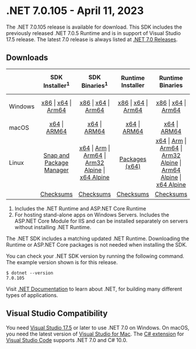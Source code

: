 # .NET 7.0.105 - April 11, 2023

The .NET 7.0.105 release is available for download. This SDK includes the previously released .NET 7.0.5 Runtime and is in support of Visual Studio 17.5 release. The latest 7.0 release is always listed at [.NET 7.0 Releases](../README.md).

## Downloads

|           | SDK Installer<sup>1</sup>                        | SDK Binaries<sup>1</sup>                 | Runtime Installer                                        | Runtime Binaries                                 | ASP.NET Core Runtime           |Windows Desktop Runtime          |
| --------- | :------------------------------------------:     | :----------------------:                 | :---------------------------:                            | :-------------------------:                      | :-----------------:            | :-----------------:            |
| Windows   | [x86][dotnet-sdk-win-x86.exe] \| [x64][dotnet-sdk-win-x64.exe] \| [Arm64][dotnet-sdk-win-arm64.exe] | [x86][dotnet-sdk-win-x86.zip] \| [x64][dotnet-sdk-win-x64.zip] \|  [Arm64][dotnet-sdk-win-arm64.zip] | [x86][dotnet-runtime-win-x86.exe] \| [x64][dotnet-runtime-win-x64.exe] \| [Arm64][dotnet-runtime-win-arm64.exe] | [x86][dotnet-runtime-win-x86.zip] \| [x64][dotnet-runtime-win-x64.zip] \| [Arm64][dotnet-runtime-win-arm64.zip] | [x86][aspnetcore-runtime-win-x86.exe] \| [x64][aspnetcore-runtime-win-x64.exe] \|<br/> [Hosting Bundle][dotnet-hosting-win.exe]<sup>2</sup> | [x86][windowsdesktop-runtime-win-x86.exe] \| [x64][windowsdesktop-runtime-win-x64.exe] \| [Arm64][windowsdesktop-runtime-win-arm64.exe] |
| macOS     | [x64][dotnet-sdk-osx-x64.pkg] \| [ARM64][dotnet-sdk-osx-arm64.pkg] | [x64][dotnet-sdk-osx-x64.tar.gz] \| [ARM64][dotnet-sdk-osx-arm64.tar.gz]  | [x64][dotnet-runtime-osx-x64.pkg] \| [ARM64][dotnet-runtime-osx-arm64.pkg] | [x64][dotnet-runtime-osx-x64.tar.gz] \| [ARM64][dotnet-runtime-osx-arm64.tar.gz]| [x64][aspnetcore-runtime-osx-x64.tar.gz] \| [ARM64][aspnetcore-runtime-osx-arm64.tar.gz] | - |<sup>1</sup>
| Linux     |  [Snap and Package Manager](../install-linux.md)  | [x64][dotnet-sdk-linux-x64.tar.gz] \| [Arm][dotnet-sdk-linux-arm.tar.gz]  \| [Arm64][dotnet-sdk-linux-arm64.tar.gz] \| [Arm32 Alpine][dotnet-sdk-linux-musl-arm.tar.gz]  \| [x64 Alpine][dotnet-sdk-linux-musl-x64.tar.gz] | [Packages (x64)][linux-packages] | [x64][dotnet-runtime-linux-x64.tar.gz] \| [Arm][dotnet-runtime-linux-arm.tar.gz] \| [Arm64][dotnet-runtime-linux-arm64.tar.gz] \| [Arm32 Alpine][dotnet-runtime-linux-musl-arm.tar.gz] \| [Arm64 Alpine][dotnet-runtime-linux-musl-arm64.tar.gz] \| [x64 Alpine][dotnet-runtime-linux-musl-x64.tar.gz]  | [x64][aspnetcore-runtime-linux-x64.tar.gz]<sup>1</sup>  \| [Arm][aspnetcore-runtime-linux-arm.tar.gz]<sup>1</sup> \| [Arm64][aspnetcore-runtime-linux-arm64.tar.gz]<sup>1</sup> \| [x64 Alpine][aspnetcore-runtime-linux-musl-x64.tar.gz] | - | <sup>1</sup> |
|  | [Checksums][checksums-sdk]                             | [Checksums][checksums-sdk]                                      | [Checksums][checksums-runtime]                             | [Checksums][checksums-runtime]  | [Checksums][checksums-runtime]  | [Checksums][checksums-runtime]

1. Includes the .NET Runtime and ASP.NET Core Runtime
2. For hosting stand-alone apps on Windows Servers. Includes the ASP.NET Core Module for IIS and can be installed separately on servers without installing .NET Runtime.

The .NET SDK includes a matching updated .NET Runtime. Downloading the Runtime or ASP.NET Core packages is not needed when installing the SDK.

You can check your .NET SDK version by running the following command. The example version shown is for this release.

```console
$ dotnet --version
7.0.105
```
Visit [.NET Documentation](https://learn.microsoft.com/dotnet/) to learn about .NET, for building many different types of applications.

## Visual Studio Compatibility

You need [Visual Studio 17.5](https://visualstudio.microsoft.com) or later to use .NET 7.0 on Windows. On macOS, you need the latest version of [Visual Studio for Mac](https://visualstudio.microsoft.com/vs/mac/). The [C# extension](https://code.visualstudio.com/docs/languages/dotnet) for [Visual Studio Code](https://code.visualstudio.com/) supports .NET 7.0 and C# 10.0.

[blob-runtime]: https://dotnetcli.blob.core.windows.net/dotnet/Runtime/
[blob-sdk]: https://dotnetcli.blob.core.windows.net/dotnet/Sdk/
[release-notes]: 7.0.105.md

[checksums-runtime]: https://dotnetcli.blob.core.windows.net/dotnet/checksums/7.0.5-sha.txt
[checksums-sdk]: https://dotnetcli.blob.core.windows.net/dotnet/checksums/7.0.5-sha.txt

[linux-install]: https://learn.microsoft.com/dotnet/core/install/linux

[dotnet-blog]:  https://devblogs.microsoft.com/dotnet/february-2023-updates/
[aspnet-blog]: https://devblogs.microsoft.com/dotnet/announcing-asp-net-core-in-net-7/
[maui-blog]: https://devblogs.microsoft.com/dotnet/update-on-dotnet-maui/

[linux-packages]: ../install-linux.md

[//]: # ( Runtime 7.0.5)
[dotnet-runtime-linux-arm.tar.gz]: https://download.visualstudio.microsoft.com/download/pr/86fd4795-bfa3-41b7-91ff-7b0baadc9d2d/66df53b623f0c9524359c9f01dad110a/dotnet-runtime-7.0.5-linux-arm.tar.gz
[dotnet-runtime-linux-arm64.tar.gz]: https://download.visualstudio.microsoft.com/download/pr/8fc09c26-b0b1-4f26-921b-c1378547768a/04088af0b59a80a1fe1d613751d0a2c8/dotnet-runtime-7.0.5-linux-arm64.tar.gz
[dotnet-runtime-linux-musl-arm.tar.gz]: https://download.visualstudio.microsoft.com/download/pr/9d5dff2d-9dd0-436e-8a3a-faad2ffed615/a6e3bdc912a2820ae768fcde911a768f/dotnet-runtime-7.0.5-linux-musl-arm.tar.gz
[dotnet-runtime-linux-musl-arm64.tar.gz]: https://download.visualstudio.microsoft.com/download/pr/120f0ac7-5c99-4d91-816b-b189b0d305cf/525a76cb3ed256c762f33349e8d70956/dotnet-runtime-7.0.5-linux-musl-arm64.tar.gz
[dotnet-runtime-linux-musl-x64.tar.gz]: https://download.visualstudio.microsoft.com/download/pr/dcbcdd71-eec5-4f66-bd92-1e71fee8b246/738e49c09dddafd29de10d417ed90367/dotnet-runtime-7.0.5-linux-musl-x64.tar.gz
[dotnet-runtime-linux-x64.tar.gz]: https://download.visualstudio.microsoft.com/download/pr/e577f9c3-cf57-4f3c-aa2f-2c0c9ce7b9c2/16911adb0b0ac64ece205a8cf96a061d/dotnet-runtime-7.0.5-linux-x64.tar.gz
[dotnet-runtime-osx-arm64.pkg]: https://download.visualstudio.microsoft.com/download/pr/80126e7f-027c-4d19-bf5c-a15197d1e9f6/94d520fd53fa8124140a3b51da11b773/dotnet-runtime-7.0.5-osx-arm64.pkg
[dotnet-runtime-osx-arm64.tar.gz]: https://download.visualstudio.microsoft.com/download/pr/5a4664cc-7009-4b8a-9e6f-e3ae0b2218d0/add2992c737ce7bb70298fc030c84ead/dotnet-runtime-7.0.5-osx-arm64.tar.gz
[dotnet-runtime-osx-x64.pkg]: https://download.visualstudio.microsoft.com/download/pr/c490efa8-9487-4bd9-ba04-27422baf62bc/ee551784913646cea981e7671a480b3d/dotnet-runtime-7.0.5-osx-x64.pkg
[dotnet-runtime-osx-x64.tar.gz]: https://download.visualstudio.microsoft.com/download/pr/e4242cbd-90b1-4fc0-a8a2-44cd251450aa/3d811a2e1d73cf59d077a63099cb8189/dotnet-runtime-7.0.5-osx-x64.tar.gz
[dotnet-runtime-win-arm64.exe]: https://download.visualstudio.microsoft.com/download/pr/dbaaf99f-a5af-4048-b3fb-1dc1b004e863/ab83f0bbd9a05f27ed500f280e5bfa9d/dotnet-runtime-7.0.5-win-arm64.exe
[dotnet-runtime-win-arm64.zip]: https://download.visualstudio.microsoft.com/download/pr/f7b11a2e-384a-4880-b3d8-6b9ec86652e5/9d9474a5ae2dcb02ed568a6a6f64ea54/dotnet-runtime-7.0.5-win-arm64.zip
[dotnet-runtime-win-x64.exe]: https://download.visualstudio.microsoft.com/download/pr/4b99bbc8-917a-417c-907b-d408341726a5/78b225344fbb9b80d3da3681e1d20d68/dotnet-runtime-7.0.5-win-x64.exe
[dotnet-runtime-win-x64.zip]: https://download.visualstudio.microsoft.com/download/pr/6cc30660-3d0b-48f2-8fbe-4a0301c46363/0776581a6c71da0f01290f08c9493581/dotnet-runtime-7.0.5-win-x64.zip
[dotnet-runtime-win-x86.exe]: https://download.visualstudio.microsoft.com/download/pr/da45af44-e437-41b5-a5de-be6698557272/e4aaf2eafc2e983c275189f4a4161bae/dotnet-runtime-7.0.5-win-x86.exe
[dotnet-runtime-win-x86.zip]: https://download.visualstudio.microsoft.com/download/pr/6e7f1147-5c09-4fec-991a-6339caf75c0f/06fc478af9a150bdcf4a3e9254b87e0c/dotnet-runtime-7.0.5-win-x86.zip

[//]: # ( WindowsDesktop 7.0.5)
[windowsdesktop-runtime-win-arm64.exe]: https://download.visualstudio.microsoft.com/download/pr/9b902dfd-2320-48ae-9d83-4120f7b0955d/e892bacdf6629da532f7604555afd07c/windowsdesktop-runtime-7.0.5-win-arm64.exe
[windowsdesktop-runtime-win-arm64.zip]: https://download.visualstudio.microsoft.com/download/pr/6a5134e4-123c-4102-ae4e-1cf056187a5c/853709934574ebcd659e4e227dd39b5e/windowsdesktop-runtime-7.0.5-win-arm64.zip
[windowsdesktop-runtime-win-x64.exe]: https://download.visualstudio.microsoft.com/download/pr/dffb1939-cef1-4db3-a579-5475a3061cdd/578b208733c914c7b7357f6baa4ecfd6/windowsdesktop-runtime-7.0.5-win-x64.exe
[windowsdesktop-runtime-win-x64.zip]: https://download.visualstudio.microsoft.com/download/pr/bcbbbce9-e9b2-435f-b835-49c3152d786b/593fc9da1ddb494b72a7f0f05be6fe43/windowsdesktop-runtime-7.0.5-win-x64.zip
[windowsdesktop-runtime-win-x86.exe]: https://download.visualstudio.microsoft.com/download/pr/eb64dcd1-d277-4798-ada1-600805c9e2dc/fc73c843d66f3996e7ef22468f4902e6/windowsdesktop-runtime-7.0.5-win-x86.exe
[windowsdesktop-runtime-win-x86.zip]: https://download.visualstudio.microsoft.com/download/pr/99652d52-96d1-42d7-b38f-b93ccfa8f833/cf2eef3fc49611b3326278a0a3a3b7c7/windowsdesktop-runtime-7.0.5-win-x86.zip

[//]: # ( ASP 7.0.5)
[aspnetcore-runtime-linux-arm.tar.gz]: https://download.visualstudio.microsoft.com/download/pr/7cd10989-16bd-4d51-8cc9-333a201086e6/d0e049f1f97918fd1aea856b57006abd/aspnetcore-runtime-7.0.5-linux-arm.tar.gz
[aspnetcore-runtime-linux-arm64.tar.gz]: https://download.visualstudio.microsoft.com/download/pr/565ed9fc-5ae5-4168-b08c-f4e39acf47ff/f5e3c6cc872681c08ab9aa6deb8a72c2/aspnetcore-runtime-7.0.5-linux-arm64.tar.gz
[aspnetcore-runtime-linux-musl-arm.tar.gz]: https://download.visualstudio.microsoft.com/download/pr/ab6b4ea9-2f89-4123-af64-c1dea7efc40c/d2c835806fdf58de55f209d6276fded8/aspnetcore-runtime-7.0.5-linux-musl-arm.tar.gz
[aspnetcore-runtime-linux-musl-arm64.tar.gz]: https://download.visualstudio.microsoft.com/download/pr/032bc6f8-f157-4a2d-b9dd-4f859a32afdf/9f0acd1435053563ff80ee4c59b74df9/aspnetcore-runtime-7.0.5-linux-musl-arm64.tar.gz
[aspnetcore-runtime-linux-musl-x64.tar.gz]: https://download.visualstudio.microsoft.com/download/pr/4486f7a2-8bd1-4329-a18e-0269de558076/9a5fee54d132251a48b8da07642ce954/aspnetcore-runtime-7.0.5-linux-musl-x64.tar.gz
[aspnetcore-runtime-linux-x64.tar.gz]: https://download.visualstudio.microsoft.com/download/pr/b936641a-57d6-4069-bd32-280020863326/5793e00ff9e9973a01ca735479ff15b3/aspnetcore-runtime-7.0.5-linux-x64.tar.gz
[aspnetcore-runtime-osx-arm64.tar.gz]: https://download.visualstudio.microsoft.com/download/pr/dfb4f870-e416-459f-bdf5-5362030c6d5f/fb888174a31cea86516a95f60ca8e65c/aspnetcore-runtime-7.0.5-osx-arm64.tar.gz
[aspnetcore-runtime-osx-x64.tar.gz]: https://download.visualstudio.microsoft.com/download/pr/b707a1b6-7222-4929-96b6-3525f93cd79e/dfa98874e490e3da4024cd20baca4a22/aspnetcore-runtime-7.0.5-osx-x64.tar.gz
[aspnetcore-runtime-win-arm64.zip]: https://download.visualstudio.microsoft.com/download/pr/a2c88dc8-55d4-4e99-a74a-c08e718fa77b/778dacf7446e8537accc1b47bec8fca3/aspnetcore-runtime-7.0.5-win-arm64.zip
[aspnetcore-runtime-win-x64.exe]: https://download.visualstudio.microsoft.com/download/pr/02d08d3a-c846-40a9-a75d-4dcfa12b2d8d/c9d48b7ce67ad4e1356d9f3630f51cf4/aspnetcore-runtime-7.0.5-win-x64.exe
[aspnetcore-runtime-win-x64.zip]: https://download.visualstudio.microsoft.com/download/pr/82e7d963-e5b6-41fe-84d1-a8c3f1a75bd7/fe22d4a60c66449d3e97a246fc41d10b/aspnetcore-runtime-7.0.5-win-x64.zip
[aspnetcore-runtime-win-x86.exe]: https://download.visualstudio.microsoft.com/download/pr/423272b5-615c-436b-a198-a10518b3e8a3/e7587e2c70e4db7f9c93d0e6dbbc21f5/aspnetcore-runtime-7.0.5-win-x86.exe
[aspnetcore-runtime-win-x86.zip]: https://download.visualstudio.microsoft.com/download/pr/e5cb9bbc-6c3d-4ca2-b57e-47de252e7861/209669f62b361008007f66fffa6af38e/aspnetcore-runtime-7.0.5-win-x86.zip
[dotnet-hosting-win.exe]: https://download.visualstudio.microsoft.com/download/pr/19927e80-7df2-4906-badd-439502008177/cb55d49c06a3691965b4bcf934ead822/dotnet-hosting-7.0.5-win.exe

[//]: # ( SDK 7.0.105)
[dotnet-sdk-linux-arm.tar.gz]: https://download.visualstudio.microsoft.com/download/pr/2e912d09-6398-4d35-ae92-eb17a6b233da/5253942b6c618d0ca225c53753602afc/dotnet-sdk-7.0.105-linux-arm.tar.gz
[dotnet-sdk-linux-arm64.tar.gz]: https://download.visualstudio.microsoft.com/download/pr/3f304811-f66c-411b-8222-2844d4ef0ee5/583467c6d9920557986808090267d07b/dotnet-sdk-7.0.105-linux-arm64.tar.gz
[dotnet-sdk-linux-musl-arm.tar.gz]: https://download.visualstudio.microsoft.com/download/pr/956b710c-6467-49e7-ad33-22ea085d71b8/17d91ddce1461c504c6fefaea319e1d2/dotnet-sdk-7.0.105-linux-musl-arm.tar.gz
[dotnet-sdk-linux-musl-arm64.tar.gz]: https://download.visualstudio.microsoft.com/download/pr/34214cfb-1a81-447e-a9f1-95d222b6c08d/1a3d29720ceab72ca5c6d5d7eb6c2846/dotnet-sdk-7.0.105-linux-musl-arm64.tar.gz
[dotnet-sdk-linux-musl-x64.tar.gz]: https://download.visualstudio.microsoft.com/download/pr/153882a0-84b1-46a8-a267-8e62ab99846f/53cab807e3dc23e72662add3392ea339/dotnet-sdk-7.0.105-linux-musl-x64.tar.gz
[dotnet-sdk-linux-x64.tar.gz]: https://download.visualstudio.microsoft.com/download/pr/a6088745-20a8-4b68-9ac3-54c1ccacf9a6/7b8a64d169e48a897b67f292e1ad0348/dotnet-sdk-7.0.105-linux-x64.tar.gz
[dotnet-sdk-osx-arm64.pkg]: https://download.visualstudio.microsoft.com/download/pr/ae16687a-dcb8-4da5-9145-8b58651f61e3/74e24b760ce77e6739831a0f997406f4/dotnet-sdk-7.0.105-osx-arm64.pkg
[dotnet-sdk-osx-arm64.tar.gz]: https://download.visualstudio.microsoft.com/download/pr/22b0a515-bb57-495b-8d99-61f8f7c73aea/7134631e66e8e975746b455cb443ced0/dotnet-sdk-7.0.105-osx-arm64.tar.gz
[dotnet-sdk-osx-x64.pkg]: https://download.visualstudio.microsoft.com/download/pr/112f04ff-4813-4531-bf29-42fc5f0f1dba/ecbd0689f059fad37d3ec07e3f2ec4bc/dotnet-sdk-7.0.105-osx-x64.pkg
[dotnet-sdk-osx-x64.tar.gz]: https://download.visualstudio.microsoft.com/download/pr/aa1bbe02-bc32-4330-b374-ab603fd04c8f/d0350189194df27bd75ff8393f884d10/dotnet-sdk-7.0.105-osx-x64.tar.gz
[dotnet-sdk-win-arm64.exe]: https://download.visualstudio.microsoft.com/download/pr/15dceb64-049c-4e7d-ab34-5f9e767353b4/e00280ea720987bc284f392be4e0fcfd/dotnet-sdk-7.0.105-win-arm64.exe
[dotnet-sdk-win-arm64.zip]: https://download.visualstudio.microsoft.com/download/pr/96918d28-2b86-4636-9600-0b5da06f3efa/1179ce4af645e225b5fe2b9e791a5b48/dotnet-sdk-7.0.105-win-arm64.zip
[dotnet-sdk-win-x64.exe]: https://download.visualstudio.microsoft.com/download/pr/f4928dfa-cf76-458f-8c83-eb493496fbfb/6596406cd727ff680fe22fe6b0a2776b/dotnet-sdk-7.0.105-win-x64.exe
[dotnet-sdk-win-x64.zip]: https://download.visualstudio.microsoft.com/download/pr/39e9b7ad-5bd5-4c5a-8cb5-20a4cf110c70/88784a26ee910815a6f239d3e8474c4b/dotnet-sdk-7.0.105-win-x64.zip
[dotnet-sdk-win-x86.exe]: https://download.visualstudio.microsoft.com/download/pr/aaa87fef-1f8b-45da-b27c-97b0da365f83/a4b55e9f6624b3e1974d6b663224b27f/dotnet-sdk-7.0.105-win-x86.exe
[dotnet-sdk-win-x86.zip]: https://download.visualstudio.microsoft.com/download/pr/835b8493-e2c9-4149-8c99-69496b6f0a7f/d95196ccaf4afac04e6c18a0023e29cc/dotnet-sdk-7.0.105-win-x86.zip
